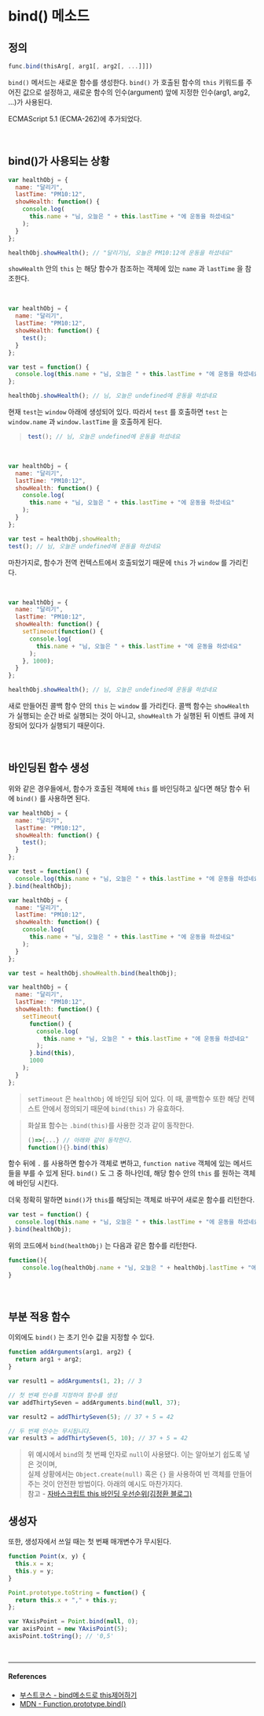 # bind() 메소드

## 정의

```js
func.bind(thisArg[, arg1[, arg2[, ...]]])
```

`bind()` 메서드는 새로운 함수를 생성한다. `bind()` 가 호출된 함수의 `this` 키워드를 주어진 값으로 설정하고, 새로운 함수의 인수(argument) 앞에 지정한 인수(arg1, arg2, ...)가 사용된다.

ECMAScript 5.1 (ECMA-262)에 추가되었다.

<br/>

## bind()가 사용되는 상황

```js
var healthObj = {
  name: "달리기",
  lastTime: "PM10:12",
  showHealth: function() {
    console.log(
      this.name + "님, 오늘은 " + this.lastTime + "에 운동을 하셨네요"
    );
  }
};

healthObj.showHealth(); // "달리기님, 오늘은 PM10:12에 운동을 하셨네요"
```

`showHealth` 안의 `this` 는 해당 함수가 참조하는 객체에 있는 `name` 과 `lastTime` 을 참조한다.

<br/>

```js
var healthObj = {
  name: "달리기",
  lastTime: "PM10:12",
  showHealth: function() {
    test();
  }
};

var test = function() {
  console.log(this.name + "님, 오늘은 " + this.lastTime + "에 운동을 하셨네요");
};

healthObj.showHealth(); // 님, 오늘은 undefined에 운동을 하셨네요
```

현재 `test`는 `window` 아래에 생성되어 있다. 따라서 `test` 를 호출하면 `test` 는 `window.name` 과 `window.lastTime` 을 호출하게 된다.
> ```js
> test(); // 님, 오늘은 undefined에 운동을 하셨네요
> ```

<br/>

```js
var healthObj = {
  name: "달리기",
  lastTime: "PM10:12",
  showHealth: function() {
    console.log(
      this.name + "님, 오늘은 " + this.lastTime + "에 운동을 하셨네요"
    );
  }
};

var test = healthObj.showHealth;
test(); // 님, 오늘은 undefined에 운동을 하셨네요
```

마찬가지로, 함수가 전역 컨텍스트에서 호출되었기 때문에 `this` 가 `window` 를 가리킨다.

<br/>

```js
var healthObj = {
  name: "달리기",
  lastTime: "PM10:12",
  showHealth: function() {
    setTimeout(function() {
      console.log(
        this.name + "님, 오늘은 " + this.lastTime + "에 운동을 하셨네요"
      );
    }, 1000);
  }
};

healthObj.showHealth(); // 님, 오늘은 undefined에 운동을 하셨네요
```

새로 만들어진 콜백 함수 안의 `this` 는 `window` 를 가리킨다. 콜백 함수는 `showHealth` 가 실행되는 순간 바로 실행되는 것이 아니고, `showHealth` 가 실행된 뒤 이벤트 큐에 저장되어 있다가 실행되기 때문이다.

<br/>

## 바인딩된 함수 생성

위와 같은 경우들에서, 함수가 호출된 객체에 `this` 를 바인딩하고 싶다면 해당 함수 뒤에 `bind()` 를 사용하면 된다.

```js
var healthObj = {
  name: "달리기",
  lastTime: "PM10:12",
  showHealth: function() {
    test();
  }
};

var test = function() {
  console.log(this.name + "님, 오늘은 " + this.lastTime + "에 운동을 하셨네요");
}.bind(healthObj);
```

```js
var healthObj = {
  name: "달리기",
  lastTime: "PM10:12",
  showHealth: function() {
    console.log(
      this.name + "님, 오늘은 " + this.lastTime + "에 운동을 하셨네요"
    );
  }
};

var test = healthObj.showHealth.bind(healthObj);
```

```js
var healthObj = {
  name: "달리기",
  lastTime: "PM10:12",
  showHealth: function() {
    setTimeout(
      function() {
        console.log(
          this.name + "님, 오늘은 " + this.lastTime + "에 운동을 하셨네요"
        );
      }.bind(this),
      1000
    );
  }
};
```

> `setTimeout` 은 `healthObj` 에 바인딩 되어 있다. 이 때, 콜백함수 또한 해당 컨텍스트 안에서 정의되기 때문에 `bind(this)` 가 유효하다.

> 화살표 함수는 `.bind(this)`를 사용한 것과 같이 동작한다.<br/>
> ```js
> ()=>{...} // 아래와 같이 동작한다.
> function(){}.bind(this)
> ```

함수 뒤에 `.` 를 사용하면 함수가 객체로 변하고, `function native` 객체에 있는 메서드들을 부를 수 있게 된다. `bind()` 도 그 중 하나인데, 해당 함수 안의 `this` 를 원하는 객체에 바인딩 시킨다.

더욱 정확히 말하면 `bind()`가 `this`를 해당되는 객체로 바꾸어 새로운 함수를 리턴한다.

```js
var test = function() {
  console.log(this.name + "님, 오늘은 " + this.lastTime + "에 운동을 하셨네요");
}.bind(healthObj);
```

위의 코드에서 `bind(healthObj)` 는 다음과 같은 함수를 리턴한다.

```js
function(){
    console.log(healthObj.name + "님, 오늘은 " + healthObj.lastTime + "에 운동을 하셨네요");
}
```

<br/>

## 부분 적용 함수

이외에도 `bind()` 는 초기 인수 값을 지정할 수 있다.

```js
function addArguments(arg1, arg2) {
  return arg1 + arg2;
}

var result1 = addArguments(1, 2); // 3

// 첫 번째 인수를 지정하여 함수를 생성
var addThirtySeven = addArguments.bind(null, 37);

var result2 = addThirtySeven(5); // 37 + 5 = 42

// 두 번째 인수는 무시됩니다.
var result3 = addThirtySeven(5, 10); // 37 + 5 = 42
```
> 위 예시에서 `bind`의 첫 번째 인자로 `null`이 사용됐다. 이는 알아보기 쉽도록 넣은 것이며, <br/>실제 상황에서는 `Object.create(null)` 혹은 `{}` 을 사용하여 빈 객체를 만들어주는 것이 안전한 방법이다. 아래의 예시도 마찬가지다.<br/> 참고 - [자바스크립트 this 바인딩 우선순위(김정환 블로그)](http://jeonghwan-kim.github.io/2017/10/22/js-context-binding.html#%EC%98%88%EC%99%B8%EC%83%81%ED%99%A9%EB%93%A4)

## 생성자

또한, 생성자에서 쓰일 때는 첫 번째 매개변수가 무시된다.

```js
function Point(x, y) {
  this.x = x;
  this.y = y;
}

Point.prototype.toString = function() {
  return this.x + "," + this.y;
};

var YAxisPoint = Point.bind(null, 0);
var axisPoint = new YAxisPoint(5);
axisPoint.toString(); // '0,5'
```

<br/>

---

#### References

- [부스트코스 - bind메소드로 this제어하기](https://www.edwith.org/boostcourse-web/lecture/16780/)
- [MDN - Function.prototype.bind()](https://developer.mozilla.org/ko/docs/Web/JavaScript/Reference/Global_Objects/Function/bind)
